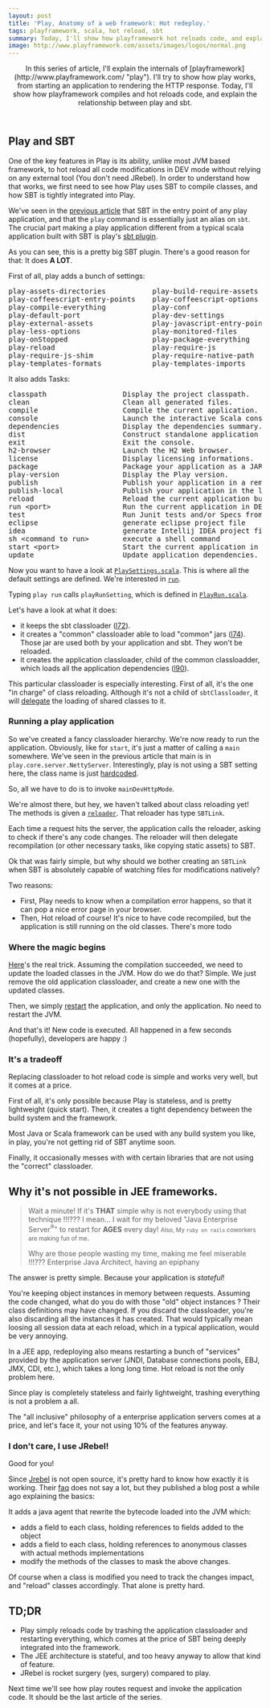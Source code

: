 ```yaml
---
layout: post
title: 'Play, Anatomy of a web framework: Hot redeploy.'
tags: playframework, scala, hot reload, sbt
summary: Today, I'll show how playframework hot reloads code, and explain the relationship between play and sbt.
image: http://www.playframework.com/assets/images/logos/normal.png
---
```


<header>
In this series of article, I'll explain the internals of [playframework](http://www.playframework.com/ "play"). I'll try to show how play works, from starting an application to rendering the HTTP response. Today, I'll show how playframework compiles and hot reloads code, and explain the relationship between play and sbt.
</header>

## Play and SBT

One of the key features in Play is its ability, unlike most JVM based framework, to hot reload all code modifications in DEV mode without relying on any external tool (You don't need JRebel). In order to understand how that works, we first need to see how Play uses SBT to compile classes, and how SBT is tightly integrated into Play.

We've seen in the [previous article](/articles/play_anatomy_part1_bootstrap/) that SBT in the entry point of any play application, and that the `play` command is essentially just an alias on `sbt`. The crucial part making a play application different from a typical scala application built with SBT is play's [sbt plugin](https://github.com/playframework/Play20/tree/master/framework/src/sbt-plugin/src/main).

As you can see, this is a pretty big SBT plugin. There's a good reason for that: It does __A LOT__.

First of all, play adds a bunch of settings:

<pre>
play-assets-directories           play-build-require-assets        play-closure-compiler-options
play-coffeescript-entry-points    play-coffeescript-options        play-common-classloader
play-compile-everything           play-conf                        play-copy-assets
play-default-port                 play-dev-settings                play-dist
play-external-assets              play-javascript-entry-points     play-less-entry-points
play-less-options                 play-monitored-files             play-onStarted
play-onStopped                    play-package-everything          play-plugin
play-reload                       play-require-js                  play-require-js-folder
play-require-js-shim              play-require-native-path         play-routes-imports
play-templates-formats            play-templates-imports           play-version
</pre>

It also adds Tasks:

<pre>
classpath                  Display the project classpath.
clean                      Clean all generated files.
compile                    Compile the current application.
console                    Launch the interactive Scala console (use :quit to exit).
dependencies               Display the dependencies summary.
dist                       Construct standalone application package.
exit                       Exit the console.
h2-browser                 Launch the H2 Web browser.
license                    Display licensing informations.
package                    Package your application as a JAR.
play-version               Display the Play version.
publish                    Publish your application in a remote repository.
publish-local              Publish your application in the local repository.
reload                     Reload the current application build file.
run &lt;port&gt;                 Run the current application in DEV mode.
test                       Run Junit tests and/or Specs from the command line
eclipse                    generate eclipse project file
idea                       generate Intellij IDEA project file
sh &lt;command to run&gt;        execute a shell command
start &lt;port&gt;               Start the current application in another JVM in PROD mode.
update                     Update application dependencies.
</pre>

Now you want to have a look at [`PlaySettings.scala`](https://github.com/playframework/Play20/blob/master/framework/src/sbt-plugin/src/main/scala/PlaySettings.scala). This is where all the default settings are defined. We're interested in [`run`](https://github.com/playframework/Play20/blob/master/framework/src/sbt-plugin/src/main/scala/PlaySettings.scala#L114).

Typing `play run` calls `playRunSetting`, which is defined in [`PlayRun.scala`](https://github.com/playframework/Play20/blob/master/framework/src/sbt-plugin/src/main/scala/PlayRun.scala#L57).

Let's have a look at what it does:

- it keeps the sbt classloader ([l72](https://github.com/playframework/Play20/blob/master/framework/src/sbt-plugin/src/main/scala/PlayRun.scala#L72)).
- it creates a "common" classloader able to load "common" jars ([l74](https://github.com/playframework/Play20/blob/master/framework/src/sbt-plugin/src/main/scala/PlayRun.scala#L74-L77)).
Those jar are used both by your application and sbt. They won't be reloaded.
- it creates the application classloader, child of the common classloadder, which loads all the application dependencies ([l90](https://github.com/playframework/Play20/blob/master/framework/src/sbt-plugin/src/main/scala/PlayRun.scala#L90-L138)).

This particular classloader is especially interesting.
First of all, it's the one "in charge" of class reloading.
Although it's not a child of `sbtClassloader`, it will [delegate](https://github.com/playframework/Play20/blob/master/framework/src/sbt-plugin/src/main/scala/PlayRun.scala#L104) the loading of shared classes to it.

### Running a play application

So we've created a fancy classloader hierarchy. We're now ready to run the application. Obviously, like for `start`, it's just a matter of calling a `main` somewhere. We've seen in the previous article that main is in `play.core.server.NettyServer`.
Interestingly, play is not using a SBT setting here, the class name is just [hardcoded](https://github.com/playframework/Play20/blob/master/framework/src/sbt-plugin/src/main/scala/PlayRun.scala#L142).

So, all we have to do is to invoke `mainDevHttpMode`.

We're almost there, but hey, we haven't talked about class reloading yet! The methods is given a [`reloader`](https://github.com/playframework/Play20/blob/master/framework/src/sbt-plugin/src/main/scala/PlayReloader.scala).
That reloader has type `SBTLink`.

Each time a request hits the server, the application calls the reloader, asking to check if there's any code changes.
The reloader will then delegate recompilation (or other necessary tasks, like copying static assets) to SBT.

Ok that was fairly simple, but why should we bother creating an `SBTLink` when SBT is absolutely capable of watching files for modifications natively?

Two reasons:

- First, Play needs to know when a compilation error happens, so that it can pop a nice error page in your browser.
- Then, Hot reload of course! It's nice to have code recompiled, but the application is still running on the old classes. There's more todo

### Where the magic begins

[Here](https://github.com/playframework/Play20/blob/master/framework/src/sbt-plugin/src/main/scala/PlayReloader.scala#L303-L342)'s the real trick. Assuming the compilation succeeded, we need to update the loaded classes in the JVM.
How do we do that? Simple. We just remove the old application classloader, and create a new one with the updated classes.

Then, we simply [restart](https://github.com/playframework/Play20/blob/master/framework/src/play/src/main/scala/play/core/system/ApplicationProvider.scala#L125-L140) the application, and only the application. No need to restart the JVM.

And that's it! New code is executed. All happened in a few seconds (hopefully), developers are happy :)

### It's a tradeoff

Replacing classloader to hot reload code is simple and works very well, but it comes at a price.

First of all, it's only possible because Play is stateless, and is pretty lightweight (quick start).
Then, it creates a tight dependency between the build system and the framework.

Most Java or Scala framework can be used with any build system you like, in play, you're not getting rid of SBT anytime soon.

Finally, it occasionally messes with with certain libraries that are not using the "correct" classloader.

## Why it's not possible in JEE frameworks.

> Wait a minute!
> If it's __THAT__ simple why is not everybody using that technique !!!??? I mean... I wait for my beloved "Java Enterprise Server<sup>&reg;</sup>" to restart for __AGES__ every day! <small>Also, My `ruby on rails` coworkers are making fun of me</small>.
>
> Why are those people wasting my time, making me feel miserable !!!???
> <span class="from">Enterprise Java Architect, having an epiphany</span>

The answer is pretty simple. Because your application is _stateful_!

You're keeping object instances in memory between requests. Assuming the code changed, what do you do with those "old" object instances ? Their class definitions may have changed. If you discard the classloader, you're also discarding all the instances it has created. That would typically mean loosing all session data at each reload, which in a typical application, would be very annoying.

In a JEE app, redeploying also means restarting a bunch of "services" provided by the application server (JNDI, Database connections pools, EBJ, JMX, CDI, etc.), which takes a long long time. Hot reload is not the only problem here.

Since play is completely stateless and fairly lightweight, trashing everything is not a problem a all.

The "all inclusive" philosophy of a enterprise application servers comes at a price, and let's face it, your not using 10% of the features anyway.

### I don't care, I use JRebel!

Good for you!

Since [Jrebel](http://zeroturnaround.com/software/jrebel/) is not open source, it's pretty hard to know how exactly it is working. Their [faq](http://zeroturnaround.com/software/jrebel/resources/faq/) does not say a lot, but they published a blog post a while ago explaining the basics:

It adds a java agent that rewrite the bytecode loaded into the JVM which:

- adds a field to each class, holding references to fields added to the object
- adds a field to each class, holding references to anonymous classes with actual methods implementations
- modify the methods of the classes to mask the above changes.

Of course when a class is modified you need to track the changes impact, and "reload" classes accordingly. That alone is pretty hard.

## TD;DR

- Play simply reloads code by trashing the application classloader and restarting everything, which comes at the price of SBT being deeply integrated into the framework.
- The JEE architecture is stateful, and too heavy anyway to allow that kind of feature.
- JRebel is rocket surgery (yes, surgery) compared to play.

Next time we'll see how play routes request and invoke the application code. It should be the last article of the series.

